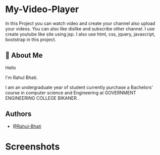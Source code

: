 # My-Video-Player

In this Project you can watch video and create your channel also upload your videos. You can also like dislike and subscribe other channel. I use create youtube like site using jsp. I also use html, css, jquery, javascript, bootstrap in this project.


## 🚀 About Me
Hello

I'm Rahul Bhati.

I am an undergraduate year of student currently purchase a Bachelors' course in computer science and Engineering at GOVERNMENT ENGINEERING COLLEGE BIKANER .
## Authors

- [@Rahul-Bhati](https://github.com/Rahul-Bhati)


# Screenshots

